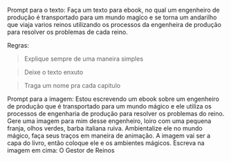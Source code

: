Prompt para o texto:
Faça um texto para ebook, no qual um engenheiro de produção é transportado para um mundo magíco e se torna um andarilho que viaja varios reinos utilizando os processos da engenheira de produção para resolver os problemas de cada reino.

Regras:

> Explique sempre de uma maneira simples

> Deixe o texto enxuto

> Traga um nome pra cada capitulo

Prompt para a imagem:
Estou escrevendo um ebook sobre um engenheiro de produção que é transportado para um mundo mágico e ele utiliza os processos de engenharia de produção para resolver os problemas do reino. Gere uma imagem para mim desse engenheiro, loiro com uma pequena franja, olhos verdes, barba italiana ruiva. Ambientalize ele no mundo mágico, faça seus traços em maneira de animação. A imagem vai ser a capa do livro, então coloque ele e os ambientes mágicos. Escreva na imagem em cima: O Gestor de Reinos
